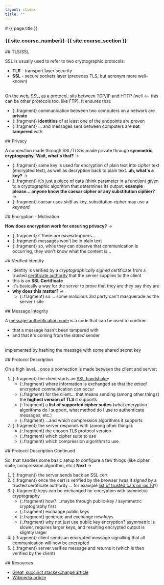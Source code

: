 ```yaml
---
layout: slides
title: ""
---
```

<section markdown="block" class="intro-slide">
# {{ page.title }}

### {{ site.course_number}}-{{ site.course_section }}

<p><small></small></p>
</section>

<section markdown="block">
## TLS/SSL

SSL is usually used to refer to two cryptographic protocols:

* __TLS__ - transport layer security
* __SSL__ - secure sockets layer (precedes TLS, but acronym more well-known)

<br>
On the web, SSL, as a protocol, sits between TCP/IP and HTTP (well &lt;-- this can be other protocols too, like FTP). It ensures that:

* {:.fragment} communication between two computers on a network are __private__
* {:.fragment} __identities__ of at least one of the endpoints are proven
* {:.fragment} ... and messages sent between computers are __not tampered__ with.

</section>
<section markdown="block">
## Privacy

A connection made through SSL/TLS is made private through __symmetric cryptography__.  __Wait, what's that?__ &rarr;

* {:.fragment} same key is used for encryption of plain text into _cipher_ text (encrypted text), as well as decryption back to plain text. __uh, what's a key?__ &rarr;
* {:.fragment} it's just a piece of data (think parameter in a function) given to a cryptographic algorithm that determines its output. __example please... anyone know the caesar cipher or any substitution ciphier?__ &rarr;
* {:.fragment} caesar uses _shift_ as key, substitution cipher may use a _keyword_

</section>

<section markdown="block">
## Encryption - Motivation

__How does encryption work for ensuring privacy?__ &rarr;

* {:.fragment} if there are eavesdroppers...
* {:.fragment} messages won't be in plain text
* {:.fragment} so, while they can observe that communication is occurring, they won't know what the content is...

</section>

<section markdown="block">
## Verified Identity

* identity is verified by a _cryptographically signed_ certificate from a trusted [certificate authority](https://en.wikipedia.org/wiki/Certificate_authority) that the server supplies to the client
* this is an __SSL Certificate__
* it's basically a way for the server to prove that they are they say they are
* __why does this matter?__ &rarr;
    * {:.fragment} so ... some malicious 3rd party can't masquerade as the server / site


</section>

<section markdown="block">
## Message Integrity

A [message authentication code](https://en.wikipedia.org/wiki/Message_authentication_code) is a code that can be used to confirm:

* that a message hasn't been tampered with
* and that it's coming from the _stated_ sender

<br> implemented by hashing the message with some shared secret key


</section>

<section markdown="block">
## Protocol Description

On a high level... once a connection is made between the client and server:

1. {:.fragment} the client starts an [SSL handshake](https://en.wikipedia.org/wiki/Transport_Layer_Security#TLS_handshake):
    * {:.fragment} where information is exchanged so that the _actual_ encrypted communication can occur
    * {:.fragment} for the client... that means sending (among other things) the __highest version of TLS__ it supports
    * {:.fragment} a __list of supported cipher suites__ (what encryption algorithms do I support, what method do I use to authenticate messages, etc.)
    * {:.fragment} ...and which compression algorithms it supports
2. {:.fragment} the server responds with (among other things):
    * {:.fragment} the chosen TLS protocol version 
    * {:.fragment} which cipher suite to use
    * {:.fragment} which compression algorithm to use

</section>

<section markdown="block">
## Protocol Description Continued

So, that handles some basic setup to configure a few things (like cipher suite, compression algorithm, etc.) __Next__ &rarr;

1. {:.fragment} the server sends back an SSL cert
2. {:.fragment} once the cert is verified by the browser (was it _signed_ by a trusted certificate authority ... for example [list of trusted ca's on ios 10](https://support.apple.com/en-us/HT207177)?)
3. {:.fragment} keys can be exchanged for encryption with symmetric cryptography
    * {:.fragment} how? ...maybe through public-key / asymmetric cryptography first
    * {:.fragment} exchange public keys
    * {:.fragment} generate and exchange new keys 
    * {:.fragment} why not just use public key encryption? asymmetric is slower, requires larger keys, and resulting encrypted output is slightly larger
4. {:.fragment} client sends an encrypted message signalling that all communication will now be encrypted
5. {:.fragment} server verifies message and returns it (which is then verified by the client)

</section>

<section markdown="block">
## Resources

* [Great, succinct stackexchange article](http://security.stackexchange.com/questions/20803/how-does-ssl-tls-work)
* [Wikipedia article](https://en.wikipedia.org/wiki/Transport_Layer_Security)

</section>
